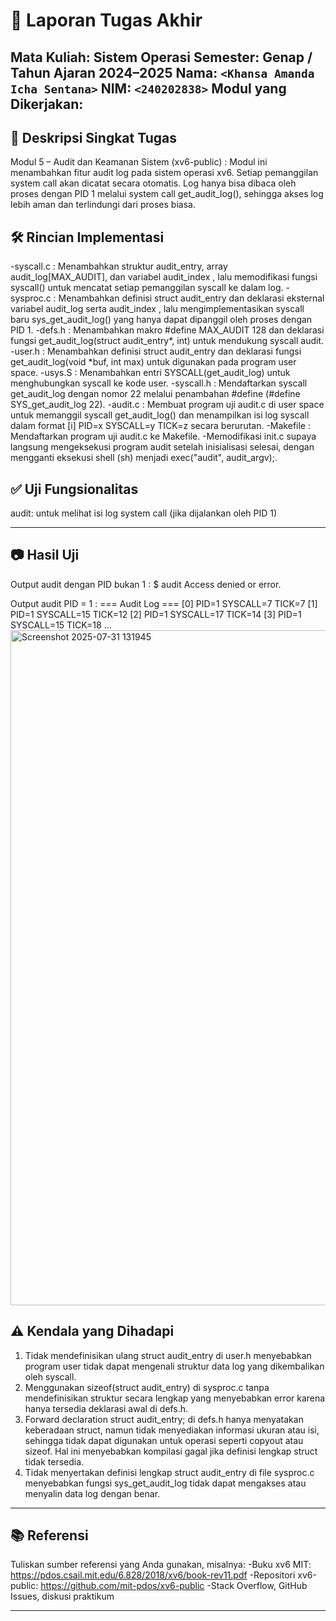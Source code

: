 # 📝 Laporan Tugas Akhir

**Mata Kuliah**: Sistem Operasi
**Semester**: Genap / Tahun Ajaran 2024–2025
**Nama**: `<Khansa Amanda Icha Sentana>`
**NIM**: `<240202838>`
**Modul yang Dikerjakan**:
---

## 📌 Deskripsi Singkat Tugas

Modul 5 – Audit dan Keamanan Sistem (xv6-public) : Modul ini menambahkan fitur audit log pada sistem operasi xv6. Setiap pemanggilan system call akan dicatat secara otomatis. Log hanya bisa dibaca oleh proses dengan PID 1 melalui system call get_audit_log(), sehingga akses log lebih aman dan terlindungi dari proses biasa.

## 🛠️ Rincian Implementasi
-syscall.c : Menambahkan struktur audit_entry, array audit_log[MAX_AUDIT], dan variabel audit_index , lalu memodifikasi fungsi syscall() untuk mencatat setiap pemanggilan syscall ke dalam log.
-sysproc.c : Menambahkan definisi struct audit_entry dan deklarasi eksternal variabel audit_log serta audit_index , lalu mengimplementasikan syscall baru sys_get_audit_log() yang hanya dapat dipanggil oleh proses dengan PID 1.
-defs.h : Menambahkan makro #define MAX_AUDIT 128 dan deklarasi fungsi get_audit_log(struct audit_entry*, int) untuk mendukung syscall audit.
-user.h : Menambahkan definisi struct audit_entry dan deklarasi fungsi get_audit_log(void *buf, int max) untuk digunakan pada program user space.
-usys.S : Menambahkan entri SYSCALL(get_audit_log) untuk menghubungkan syscall ke kode user.
-syscall.h : Mendaftarkan syscall get_audit_log dengan nomor 22 melalui penambahan #define (#define SYS_get_audit_log 22).
-audit.c : Membuat program uji audit.c di user space untuk memanggil syscall get_audit_log() dan menampilkan isi log syscall dalam format [i] PID=x SYSCALL=y         TICK=z secara berurutan.
-Makefile : Mendaftarkan program uji audit.c ke Makefile.
-Memodifikasi init.c supaya langsung mengeksekusi program audit setelah inisialisasi selesai, dengan mengganti eksekusi shell (sh) menjadi exec("audit", audit_argv);.

## ✅ Uji Fungsionalitas

audit: untuk melihat isi log system call (jika dijalankan oleh PID 1)

---

## 📷 Hasil Uji
Output audit dengan PID bukan 1 :
$ audit
Access denied or error. 

Output audit PID = 1 :
=== Audit Log ===
[0] PID=1 SYSCALL=7 TICK=7
[1] PID=1 SYSCALL=15 TICK=12
[2] PID=1 SYSCALL=17 TICK=14
[3] PID=1 SYSCALL=15 TICK=18
...
<img width="1920" height="1080" alt="Screenshot 2025-07-31 131945" src="https://github.com/user-attachments/assets/73ca424c-f16d-4a0a-abeb-c450bd777d83" />

## ⚠️ Kendala yang Dihadapi
1. Tidak mendefinisikan ulang struct audit_entry di user.h menyebabkan program user tidak dapat mengenali struktur data log yang dikembalikan oleh syscall.
2. Menggunakan sizeof(struct audit_entry) di sysproc.c tanpa mendefinisikan struktur secara lengkap yang menyebabkan error karena hanya tersedia deklarasi awal di defs.h.
3. Forward declaration struct audit_entry; di defs.h hanya menyatakan keberadaan struct, namun tidak menyediakan informasi ukuran atau isi, sehingga tidak dapat digunakan untuk operasi seperti copyout atau sizeof. Hal ini menyebabkan kompilasi gagal jika definisi lengkap struct tidak tersedia.
4. Tidak menyertakan definisi lengkap struct audit_entry di file sysproc.c menyebabkan fungsi sys_get_audit_log tidak dapat mengakses atau menyalin data log dengan benar.

---

## 📚 Referensi

Tuliskan sumber referensi yang Anda gunakan, misalnya:
-Buku xv6 MIT: https://pdos.csail.mit.edu/6.828/2018/xv6/book-rev11.pdf
-Repositori xv6-public: https://github.com/mit-pdos/xv6-public
-Stack Overflow, GitHub Issues, diskusi praktikum


---

